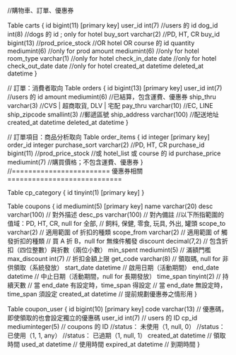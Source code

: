 //購物車、訂單、優惠券

Table carts {
  id             bigint(11) [primary key]
  user_id        int(7)       //users 的 id
  dog_id         int(8)       //dogs 的 id ; only for hotel
  buy_sort varchar(2)   //PD, HT, CR
  buy_id   bigint(13)   //prod_price_stock
                        //OR hotel OR course 的 id
  quantity       mediumint(6) //only for prod
  amount         mediumint(6) //only for hotel
  room_type      varchar(1)   //only for hotel
  check_in_date  date         //only for hotel
  check_out_date date         //only for hotel
  created_at     datetime
  deleted_at     datetime
}

// 訂單：消費者取向
Table orders {
  id           bigint(13) [primary key]
  user_id      int(7)        //users 的 id
  amount       mediumint(6)  //已結算，包含運費、優惠券
  ship_thru    varchar(3)    //CVS | 超商取貨, DLV | 宅配
  pay_thru     varchar(10)   //EC, LINE
  ship_zipcode smallint(3)   //郵遞區號
  ship_address varchar(100)  //配送地址
  created_at   datetime
  deleted_at   datetime
}

// 訂單項目：商品分析取向
Table order_items {
  id            integer [primary key]
  order_id      integer
  purchase_sort varchar(2)      //PD, HT, CR
  purchase_id   bigint(11)      //prod_price_stock
                                //或 hotel_list 或 course 的 id
  purchase_price  mediumint(7)  //購買價格；不包含運費、優惠券
}
//======================== 優惠券相關 ============================

Table cp_category {
  id tinyint(1) [primary key]
}

Table coupons {
  id           mediumint(5) [primary key]
  name         varchar(20)
  desc         varchar(100)   // 對外描述
  desc_ps      varchar(100)   // 對內備註
  //以下所指範圍的值域：PD, HT, CR, null for 全部,
  //                 飼料, 保健, 零食, 玩具, 外出, 罐頭
  scope_to     varchar(2)     // 適用範圍 of 折扣的種類
  scope_from   varchar(2)     // 適用範圍 of 觸發折扣的種類
                              // 買 A 折 B，null for 無條件觸發
  discount     decimal(7,2)   // 包含折扣（四位整數）與折數（兩位小數）
  min_spent    mediumint(5)   // 滿額門檻
  max_discount int(7)         // 折扣金額上限
  get_code     varchar(8)    // 領取碼, null for 非供領取（系統發放）
  start_date   datetime       // 啟用日期（活動期間）
  end_date     datetime       // 中止日期（活動期間，null for 長期發放）
  time_span    tinyint(2)     // 持續天數
  // 當 end_date 有設定時，time_span 得設定
  // 當 end_date 無設定時，time_span 須設定
  created_at   datetime       // 提前規劃優惠券之情形用
}

Table coupon_user {
  id       bigint(10) [primary key]
  code     varchar(13)       // 優惠碼，即使領取的也會設定獨立的優惠碼
  user_id  int(7)            // users 的 ID
  cp_id    mediuminteger(5)  // coupons 的 ID
  //status： 未使用（1, null, 0）
  //status： 已使用（1, 1,    any）
  //status： 已過期（1, null, 1）
  created_at   datetime      // 領取時間
  used_at   datetime         // 使用時間
  expired_at   datetime      // 到期時間
}